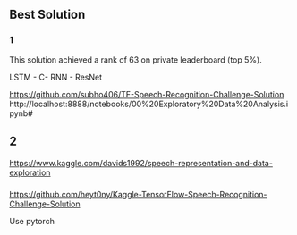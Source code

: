 ## Best Solution

### 1
This solution achieved a rank of 63 on private leaderboard (top 5%).

LSTM - C- RNN - ResNet

https://github.com/subho406/TF-Speech-Recognition-Challenge-Solution
http://localhost:8888/notebooks/00%20Exploratory%20Data%20Analysis.ipynb#

## 2


https://www.kaggle.com/davids1992/speech-representation-and-data-exploration

### 

https://github.com/heyt0ny/Kaggle-TensorFlow-Speech-Recognition-Challenge-Solution

Use pytorch


